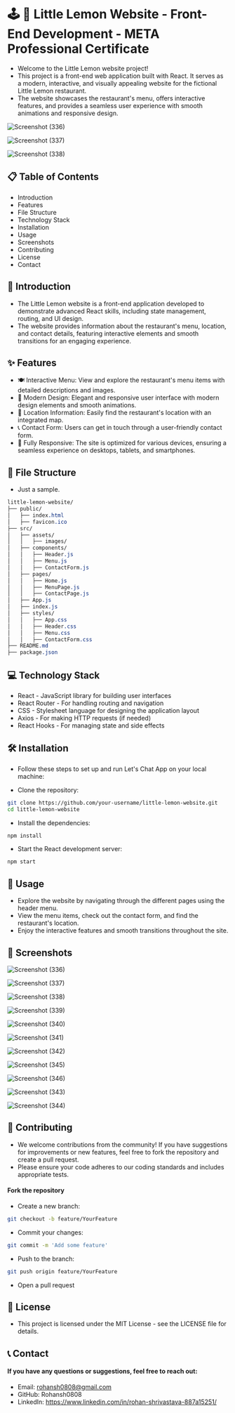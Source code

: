 # 🕹️ 🍋 Little Lemon Website - Front-End Development - META Professional Certificate

- Welcome to the Little Lemon website project!
- This project is a front-end web application built with React. It serves as a modern, interactive, and visually appealing website for the fictional Little Lemon restaurant.
- The website showcases the restaurant's menu, offers interactive features, and provides a seamless user experience with smooth animations and responsive design.

![Screenshot (336)](https://github.com/user-attachments/assets/1af6a586-e321-424e-9bc0-d33a6a3e13c3)

![Screenshot (337)](https://github.com/user-attachments/assets/4631fadb-519e-4198-9e49-1e8bfbda9a0a)

![Screenshot (338)](https://github.com/user-attachments/assets/c2b5c7fd-6584-406d-8143-397cd3267599)

## 📋 Table of Contents
- Introduction
- Features
- File Structure
- Technology Stack
- Installation
- Usage
- Screenshots
- Contributing
- License
- Contact

## 📘 Introduction
- The Little Lemon website is a front-end application developed to demonstrate advanced React skills, including state management, routing, and UI design.
- The website provides information about the restaurant's menu, location, and contact details, featuring interactive elements and smooth transitions for an engaging experience.

## ✨ Features
- 🍽️ Interactive Menu: View and explore the restaurant's menu items with detailed descriptions and images.
- 🎨 Modern Design: Elegant and responsive user interface with modern design elements and smooth animations.
- 📍 Location Information: Easily find the restaurant's location with an integrated map.
- 📞 Contact Form: Users can get in touch through a user-friendly contact form.
- 📱 Fully Responsive: The site is optimized for various devices, ensuring a seamless experience on desktops, tablets, and smartphones.


## 📁 File Structure

-  Just a sample. 

```css
little-lemon-website/
├── public/
│   ├── index.html
│   ├── favicon.ico
├── src/
│   ├── assets/
│   │   ├── images/
│   ├── components/
│   │   ├── Header.js
│   │   ├── Menu.js
│   │   ├── ContactForm.js
│   ├── pages/
│   │   ├── Home.js
│   │   ├── MenuPage.js
│   │   ├── ContactPage.js
│   ├── App.js
│   ├── index.js
│   ├── styles/
│   │   ├── App.css
│   │   ├── Header.css
│   │   ├── Menu.css
│   │   ├── ContactForm.css
├── README.md
├── package.json
```

## 💻 Technology Stack
- React - JavaScript library for building user interfaces
- React Router - For handling routing and navigation
- CSS - Stylesheet language for designing the application layout
- Axios - For making HTTP requests (if needed)
- React Hooks - For managing state and side effects

## 🛠 Installation
- Follow these steps to set up and run Let's Chat App on your local machine:

- Clone the repository:

```bash
git clone https://github.com/your-username/little-lemon-website.git
cd little-lemon-website
```

- Install the dependencies:

```bash
npm install
```

- Start the React development server:

```bash
npm start
```



## 🚀 Usage
- Explore the website by navigating through the different pages using the header menu.
- View the menu items, check out the contact form, and find the restaurant's location.
- Enjoy the interactive features and smooth transitions throughout the site.

## 📸 Screenshots

![Screenshot (336)](https://github.com/user-attachments/assets/1af6a586-e321-424e-9bc0-d33a6a3e13c3)

![Screenshot (337)](https://github.com/user-attachments/assets/4631fadb-519e-4198-9e49-1e8bfbda9a0a)

![Screenshot (338)](https://github.com/user-attachments/assets/c2b5c7fd-6584-406d-8143-397cd3267599)

![Screenshot (339)](https://github.com/user-attachments/assets/1c6b6ad6-9955-427c-85a8-519ca2fea746)

![Screenshot (340)](https://github.com/user-attachments/assets/f152a55c-dc08-477e-9b47-e3951827d363)

![Screenshot (341)](https://github.com/user-attachments/assets/62ac31db-4550-4084-b7cc-5d58caf1bb34)

![Screenshot (342)](https://github.com/user-attachments/assets/b7a51d33-41bb-4402-a8d8-7aad515cb66f)

![Screenshot (345)](https://github.com/user-attachments/assets/138df6de-2080-46e0-be68-98069f087402)

![Screenshot (346)](https://github.com/user-attachments/assets/d85d10b4-61c4-4d30-bd84-d2af9a401094)

![Screenshot (343)](https://github.com/user-attachments/assets/2eb70664-b6f3-4ee7-ba55-6bab40eee6f6)

![Screenshot (344)](https://github.com/user-attachments/assets/54b0ded0-b97d-4f05-8569-b6e7b7079b30)




## 🤝 Contributing
- We welcome contributions from the community! If you have suggestions for improvements or new features, feel free to fork the repository and create a pull request.
- Please ensure your code adheres to our coding standards and includes appropriate tests.

#### Fork the repository
- Create a new branch:

```bash
git checkout -b feature/YourFeature
```

- Commit your changes:

```bash
git commit -m 'Add some feature'
```

- Push to the branch:

```bash
git push origin feature/YourFeature
```
- Open a pull request


## 📄 License
- This project is licensed under the MIT License - see the LICENSE file for details.

## 📞 Contact
#### If you have any questions or suggestions, feel free to reach out:

- Email: rohansh0808@gmail.com
- GitHub: Rohansh0808
- LinkedIn: https://www.linkedin.com/in/rohan-shrivastava-887a15251/

